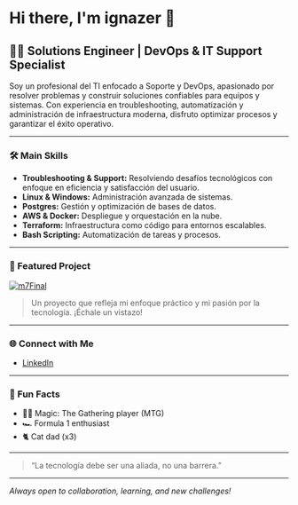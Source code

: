 # Hi there, I'm ignazer 👋

## 👨‍💻 Solutions Engineer | DevOps & IT Support Specialist

Soy un profesional del TI enfocado a Soporte y DevOps, apasionado por resolver problemas y construir soluciones confiables para equipos y sistemas. Con experiencia en troubleshooting, automatización y administración de infraestructura moderna, disfruto optimizar procesos y garantizar el éxito operativo.

---

### 🛠️ Main Skills
- **Troubleshooting & Support:** Resolviendo desafíos tecnológicos con enfoque en eficiencia y satisfacción del usuario.
- **Linux & Windows:** Administración avanzada de sistemas.
- **Postgres:** Gestión y optimización de bases de datos.
- **AWS & Docker:** Despliegue y orquestación en la nube.
- **Terraform:** Infraestructura como código para entornos escalables.
- **Bash Scripting:** Automatización de tareas y procesos.

---

### 🚀 Featured Project

[![m7Final](https://img.shields.io/badge/Repo-m7Final-181717?logo=github)](https://github.com/ignazer/m7Final)
> Un proyecto que refleja mi enfoque práctico y mi pasión por la tecnología. ¡Échale un vistazo!

---

### 🌐 Connect with Me

- [LinkedIn](https://www.linkedin.com/in/imgdev/)

---

### 🎲 Fun Facts

- 🧙‍♂️ Magic: The Gathering player (MTG)
- 🏎️ Formula 1 enthusiast
- 🐈 Cat dad (x3)

---

> “La tecnología debe ser una aliada, no una barrera.”  

---

_Always open to collaboration, learning, and new challenges!_